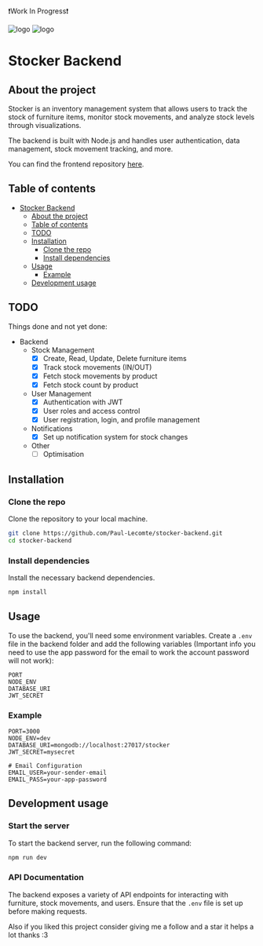 ❗Work In Progress❗

![logo](assets/stocker_logo.svg)
![logo](assets/stocker_name.svg)

# Stocker Backend

## About the project
Stocker is an inventory management system that allows users to track the stock of furniture items, monitor stock movements, and analyze stock levels through visualizations.

The backend is built with Node.js and handles user authentication, data management, stock movement tracking, and more.

You can find the frontend repository [here](https://github.com/Paul-Lecomte/stocker-frontend).
## Table of contents
* [Stocker Backend](#stocker-backend)
    * [About the project](#about-the-project)
    * [Table of contents](#table-of-contents)
    * [TODO](#todo)
    * [Installation](#installation)
        * [Clone the repo](#clone-the-repo)
        * [Install dependencies](#install-dependencies)
    * [Usage](#usage)
        * [Example](#example)
    * [Development usage](#development-usage)

## TODO
Things done and not yet done:
- Backend
    - Stock Management
        - [x] Create, Read, Update, Delete furniture items
        - [x] Track stock movements (IN/OUT)
        - [x] Fetch stock movements by product
        - [x] Fetch stock count by product
    - User Management
        - [x] Authentication with JWT
        - [x] User roles and access control
        - [x] User registration, login, and profile management
    - Notifications
        - [x] Set up notification system for stock changes
    - Other
        - [ ] Optimisation

## Installation
### Clone the repo
Clone the repository to your local machine.
```bash
git clone https://github.com/Paul-Lecomte/stocker-backend.git
cd stocker-backend
```

### Install dependencies
Install the necessary backend dependencies.
```bash
npm install
```

## Usage
To use the backend, you'll need some environment variables. Create a `.env` file in the backend folder and add the following variables (Important info you need to use the app password for the email to work the account password will not work):
```env
PORT
NODE_ENV
DATABASE_URI
JWT_SECRET
```

### Example
```env
PORT=3000
NODE_ENV=dev
DATABASE_URI=mongodb://localhost:27017/stocker
JWT_SECRET=mysecret

# Email Configuration
EMAIL_USER=your-sender-email
EMAIL_PASS=your-app-password
```

## Development usage
### Start the server
To start the backend server, run the following command:
```bash
npm run dev
```

### API Documentation
The backend exposes a variety of API endpoints for interacting with furniture, stock movements, and users. Ensure that the `.env` file is set up before making requests.

Also if you liked this project consider giving me a follow and a star it helps a lot thanks :3